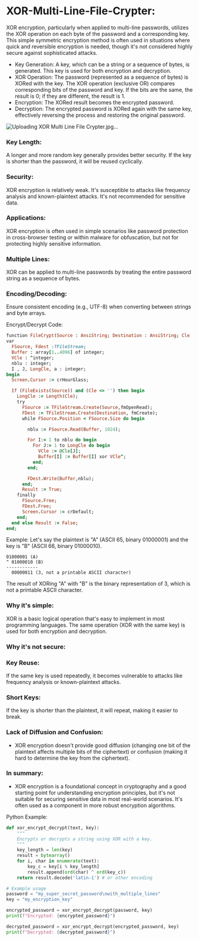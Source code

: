# XOR-Multi-Line-File-Crypter:

XOR encryption, particularly when applied to multi-line passwords, utilizes the XOR operation on each byte of the password and a corresponding key. This simple symmetric encryption method is often used in situations where quick and reversible encryption is needed, though it's not considered highly secure against sophisticated attacks.

* Key Generation:
A key, which can be a string or a sequence of bytes, is generated. This key is used for both encryption and decryption. 
* XOR Operation:
The password (represented as a sequence of bytes) is XORed with the key. The XOR operation (exclusive OR) compares corresponding bits of the password and key. If the bits are the same, the result is 0; if they are different, the result is 1. 
* Encryption:
The XORed result becomes the encrypted password.
* Decryption:
The encrypted password is XORed again with the same key, effectively reversing the process and restoring the original password.


![Uploading XOR Multi Line File Crypter.jpg…]()



### Key Length:
A longer and more random key generally provides better security. If the key is shorter than the password, it will be reused cyclically. 
### Security:
XOR encryption is relatively weak. It's susceptible to attacks like frequency analysis and known-plaintext attacks. It's not recommended for sensitive data. 
### Applications:
XOR encryption is often used in simple scenarios like password protection in cross-browser testing or within malware for obfuscation, but not for protecting highly sensitive information. 
### Multiple Lines:
XOR can be applied to multi-line passwords by treating the entire password string as a sequence of bytes. 
### Encoding/Decoding:
Ensure consistent encoding (e.g., UTF-8) when converting between strings and byte arrays. 

Encrypt/Decrypt Code:
```ruby
function FileCrypt(Source : AnsiString; Destination : AnsiString; Cle : AnsiString):boolean;
var
  FSource, Fdest :TFileStream;
  Buffer : array[1..4096] of integer;
  VCle : ^integer;
  nblu : integer;
  I , J, LongCle, a : integer;
begin
  Screen.Cursor := crHourGlass;

  If (FileExists(Source)) and (Cle <> '') then begin
    LongCle := Length(Cle);
    try
      FSource := TFileStream.Create(Source,fmOpenRead);
      FDest := TFileStream.Create(Destination, fmCreate);
      while FSource.Position < FSource.Size do begin

        nblu := FSource.Read(Buffer, 1024);

        For I:= 1 to nblu do begin
          For J:= 1 to LongCle do begin
            VCle := @Cle[J];
            Buffer[I] := Buffer[I] xor VCle^;
          end;
        end;

        FDest.Write(Buffer,nblu);
      end;
      Result := True;
    finally
      FSource.Free;
      FDest.Free;
      Screen.Cursor := crDefault;
    end;
  end else Result := False;
end;
```

Example:
Let's say the plaintext is "A" (ASCII 65, binary 01000001) and the key is "B" (ASCII 66, binary 01000010). 
```
01000001 (A)
^ 01000010 (B)
------------
  00000011 (3, not a printable ASCII character)
```

The result of XORing "A" with "B" is the binary representation of 3, which is not a printable ASCII character. 

### Why it's simple:
XOR is a basic logical operation that's easy to implement in most programming languages.
The same operation (XOR with the same key) is used for both encryption and decryption. 
### Why it's not secure: 
### Key Reuse:
If the same key is used repeatedly, it becomes vulnerable to attacks like frequency analysis or known-plaintext attacks. 
### Short Keys:
If the key is shorter than the plaintext, it will repeat, making it easier to break. 
### Lack of Diffusion and Confusion:
* XOR encryption doesn't provide good diffusion (changing one bit of the plaintext affects multiple bits of the ciphertext) or confusion (making it hard to determine the key from the ciphertext). 
### In summary:
* XOR encryption is a foundational concept in cryptography and a good starting point for understanding encryption principles, but it's not suitable for securing sensitive data in most real-world scenarios. It's often used as a component in more robust encryption algorithms. 

Python Example:
```python
def xor_encrypt_decrypt(text, key):
    """
    Encrypts or decrypts a string using XOR with a key.
    """
    key_length = len(key)
    result = bytearray()
    for i, char in enumerate(text):
        key_c = key[i % key_length]
        result.append(ord(char) ^ ord(key_c))
    return result.decode('latin-1') # or other encoding

# Example usage
password = "my_super_secret_password\nwith_multiple_lines"
key = "my_encryption_key"

encrypted_password = xor_encrypt_decrypt(password, key)
print(f"Encrypted: {encrypted_password}")

decrypted_password = xor_encrypt_decrypt(encrypted_password, key)
print(f"Decrypted: {decrypted_password}")
```
